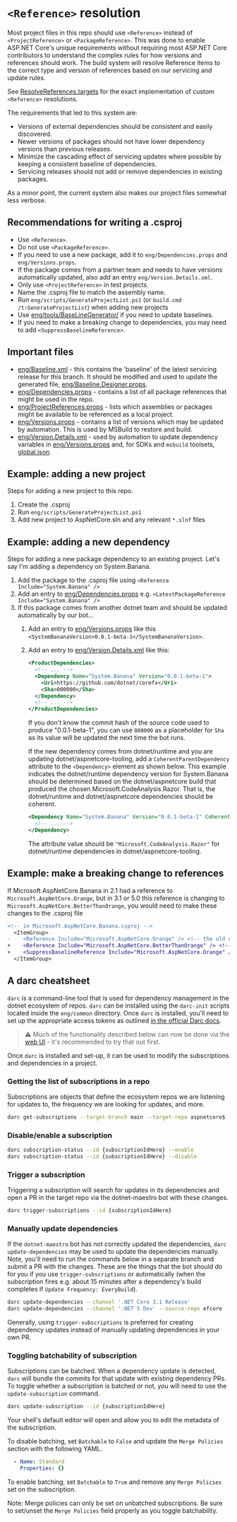 # `<Reference>` resolution

Most project files in this repo should use `<Reference>` instead of `<ProjectReference>` or `<PackageReference>`.
This was done to enable ASP.NET Core's unique requirements without requiring most ASP.NET Core contributors
to understand the complex rules for how versions and references should work. The build system will resolve
Reference items to the correct type and version of references based on our servicing and update rules.

See [ResolveReferences.targets](/eng/targets/ResolveReferences.targets) for the exact implementation of custom
`<Reference>` resolutions.

The requirements that led to this system are:

* Versions of external dependencies should be consistent and easily discovered.
* Newer versions of packages should not have lower dependency versions than previous releases.
* Minimize the cascading effect of servicing updates where possible by keeping a consistent baseline of dependencies.
* Servicing releases should not add or remove dependencies in existing packages.

As a minor point, the current system also makes our project files somewhat less verbose.

## Recommendations for writing a .csproj

* Use `<Reference>`.
* Do not use `<PackageReference>`.
* If you need to use a new package, add it to `eng/Dependencies.props` and `eng/Versions.props`.
* If the package comes from a partner team and needs to have versions automatically updated, also add an entry `eng/Version.Details.xml`.
* Only use `<ProjectReference>` in test projects.
* Name the .csproj file to match the assembly name.
* Run `eng/scripts/GenerateProjectList.ps1` (or `build.cmd /t:GenerateProjectList`) when adding new projects
* Use [eng/tools/BaseLineGenerator/](/eng/tools/BaselineGenerator/README.md) if you need to update baselines.
* If you need to make a breaking change to dependencies, you may need to add `<SuppressBaselineReference>`.

## Important files

* [eng/Baseline.xml](/eng/Baseline.xml) - this contains the 'baseline' of the latest servicing release for this branch.
  It should be modified and used to update the generated file, [eng/Baseline.Designer.props](eng/Baseline.Designer.props).
* [eng/Dependencies.props](/eng/Dependencies.props) - contains a list of all package references that might be used in the repo.
* [eng/ProjectReferences.props](/eng/ProjectReferences.props) - lists which assemblies or packages might be available to be referenced as a local project.
* [eng/Versions.props](/eng/Versions.props) - contains a list of versions which may be updated by automation. This is used by MSBuild to restore and build.
* [eng/Version.Details.xml](/eng/Version.Details.xml) - used by automation to update dependency variables in
  [eng/Versions.props](/eng/Versions.props) and, for SDKs and `msbuild` toolsets, [global.json](global.json).

## Example: adding a new project

Steps for adding a new project to this repo.

1. Create the .csproj
2. Run `eng/scripts/GenerateProjectList.ps1`
3. Add new project to AspNetCore.sln and any relevant `*.slnf` files

## Example: adding a new dependency

Steps for adding a new package dependency to an existing project. Let's say I'm adding a dependency on System.Banana.

1. Add the package to the .csproj file using `<Reference Include="System.Banana" />`
2. Add an entry to [eng/Dependencies.props](/eng/Dependencies.props) e.g. `<LatestPackageReference Include="System.Banana" />`
3. If this package comes from another dotnet team and should be updated automatically by our bot&hellip;
    1. Add an entry to [eng/Versions.props](/eng/Versions.props) like this `<SystemBananaVersion>0.0.1-beta-1</SystemBananaVersion>`.
    2. Add an entry to [eng/Version.Details.xml](/eng/Version.Details.xml) like this:

        ```xml
        <ProductDependencies>
          <!-- ... -->
          <Dependency Name="System.Banana" Version="0.0.1-beta-1">
            <Uri>https://github.com/dotnet/corefx</Uri>
            <Sha>000000</Sha>
          </Dependency>
          <!-- ... -->
        </ProductDependencies>
        ```

        If you don't know the commit hash of the source code used to produce "0.0.1-beta-1", you can use `000000` as a
        placeholder for `Sha` as its value will be updated the next time the bot runs.

        If the new dependency comes from dotnet/runtime and you are updating dotnet/aspnetcore-tooling, add a
        `CoherentParentDependency` attribute to the `<Dependency>` element as shown below. This example indicates the
        dotnet/runtime dependency version for System.Banana should be determined based on the dotnet/aspnetcore build
        that produced the chosen Microsoft.CodeAnalysis.Razor. That is, the dotnet/runtime and dotnet/aspnetcore
        dependencies should be coherent.

        ```xml
        <Dependency Name="System.Banana" Version="0.0.1-beta-1" CoherentParentDependency="Microsoft.CodeAnalysis.Razor">
          <!-- ... -->
        </Dependency>
        ```

        The attribute value should be `"Microsoft.CodeAnalysis.Razor"` for dotnet/runtime dependencies in
        dotnet/aspnetcore-tooling.

## Example: make a breaking change to references

If Microsoft.AspNetCore.Banana in 2.1 had a reference to `Microsoft.AspNetCore.Orange`, but in 3.1 or 5.0 this reference
is changing to `Microsoft.AspNetCore.BetterThanOrange`, you would need to make these changes to the .csproj file

```diff
<!-- in Microsoft.AspNetCore.Banana.csproj -->
  <ItemGroup>
-    <Reference Include="Microsoft.AspNetCore.Orange" /> <!-- the old dependency -->
+    <Reference Include="Microsoft.AspNetCore.BetterThanOrange" /> <!-- the new dependency -->
+    <SuppressBaselineReference Include="Microsoft.AspNetCore.Orange" /> <!-- suppress as a known breaking change -->
  </ItemGroup>
```

## A darc cheatsheet

`darc` is a command-line tool that is used for dependency management in the dotnet ecosystem of repos. `darc` can be installed using the `darc-init` scripts located inside the `eng/common` directory. Once `darc` is installed, you'll need to set up the appropriate access tokens as outlined [in the official Darc docs](https://github.com/dotnet/arcade/blob/master/Documentation/Darc.md#setting-up-your-darc-client).

> :warning: Much of the functionality described below can now be done via the [web UI](https://maestro.dot.net/) - it's recommended to try that out first.

Once `darc` is installed and set-up, it can be used to modify the subscriptions and dependencies in a project.

### Getting the list of subscriptions in a repo

Subscriptions are objects that define the ecosystem repos we are listening for updates to, the frequency we are looking for updates, and more.

```bash
darc get-subscriptions --target-branch main --target-repo aspnetcore$ --regex
```

### Disable/enable a subscription

```bash
darc subscription-status --id {subscriptionIdHere} --enable
darc subscription-status --id {subscriptionIdHere} --disable
```

### Trigger a subscription

Triggering a subscription will search for updates in its dependencies and open a PR in the target repo via the dotnet-maestro bot with these changes.

```bash
darc trigger-subscriptions --id {subscriptionIdHere}
```

### Manually update dependencies

If the `dotnet-maestro` bot has not correctly updated the dependencies, `darc update-dependencies` may be used to update the dependencies manually. Note, you'll need to run the commands below in a separate branch and submit a PR with the changes. These are the things that the bot should do for you if you use `trigger-subscriptions` or automatically (when the subscription fires e.g. about 15 minutes after a dependency's build completes if `Update Frequency: EveryBuild`).

```bash
darc update-dependencies --channel '.NET Core 3.1 Release'
darc update-dependencies --channel '.NET 5 Dev' --source-repo efcore
```

Generally, using `trigger-subscriptions` is preferred for creating dependency updates instead of manually updating dependencies in your own PR.

### Toggling batchability of subscription

Subscriptions can be batched. When a dependency update is detected, `darc` will bundle the commits for that update with existing dependency PRs. To toggle whether a subscription is batched or not, you will need to use the `update-subscription` command.

```bash
darc update-subscription --id {subscriptionIdHere}
```

Your shell's default editor will open and allow you to edit the metadata of the subscription.

To disable batching, set `Batchable` to `False` and update the `Merge Policies` section with the following YAML.

```yaml
  - Name: Standard
    Properties: {}
```

To enable batching, set `Batchable` to `True` and remove any `Merge Policies` set on the subscription.

Note: Merge policies can only be set on unbatched subscriptions. Be sure to set/unset the `Merge Policies` field properly as you toggle batchability.
